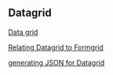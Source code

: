 
Datagrid
--------------------------
[Data grid](https://github.com/atiq-shumon/angularframework/blob/master/components/datagrid.md)

[Relating Datagrid to Formgrid](https://github.com/atiq-shumon/angularframework/blob/master/components/datagridandformgroup.md)

[generating JSON for Datagrid](https://github.com/atiq-shumon/angularframework/blob/master/components/generatingjsonforlist.md)
